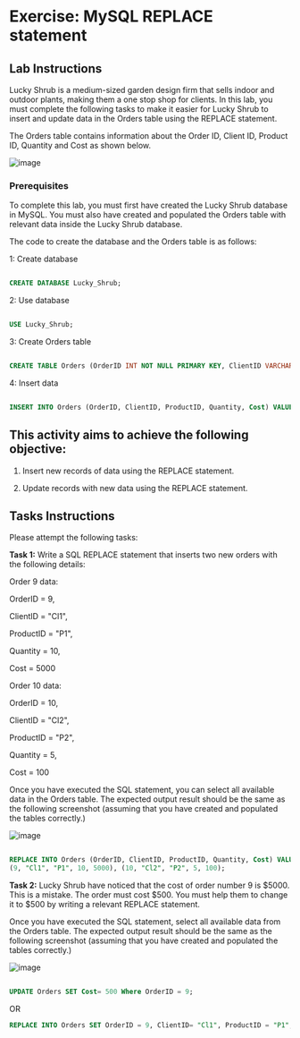 # Exercise: MySQL REPLACE statement




## Lab Instructions  

Lucky Shrub is a medium-sized garden design firm that sells indoor and outdoor plants, making them a one stop shop for clients. In this lab, you must complete the following tasks to make it easier for Lucky Shrub to insert and update data in the Orders table using the REPLACE statement.

The Orders table contains information about the Order ID, Client ID, Product ID, Quantity and Cost as shown below.

![image](https://github.com/Memmes27/Meta-Database-Engineer-Professional/assets/63331353/4cda47e9-0bea-44a8-9d3c-475897836fe4)

### Prerequisites  

To complete this lab, you must first have created the Lucky Shrub database in MySQL. You must also have created and populated the Orders table with relevant data inside the Lucky Shrub database.

The code to create the database and the Orders table is as follows:

1: Create database

```SQL 

CREATE DATABASE Lucky_Shrub;
``` 

2: Use database 

```SQL 

USE Lucky_Shrub;

``` 

3: Create Orders table 

```SQL 

CREATE TABLE Orders (OrderID INT NOT NULL PRIMARY KEY, ClientID VARCHAR(10), ProductID VARCHAR(10), Quantity INT, Cost DECIMAL(6,2));

``` 

4: Insert data 

```SQL 

INSERT INTO Orders (OrderID, ClientID, ProductID, Quantity, Cost) VALUES (1, "Cl1", "P1", 10, 500), (2, "Cl2", "P2", 5, 100), (3, "Cl3", "P3", 20, 800), (4, "Cl4", "P4", 15, 150), (5, "Cl3", "P3", 10, 450), (6, "Cl2", "P2", 5, 800), (7, "Cl1", "P4", 22, 1200), (8, "Cl1", "P1", 15, 150);

```   
 

## This activity aims to achieve the following objective:    

 
1. Insert new records of data using the REPLACE statement.

2. Update records with new data using the REPLACE statement.
 
 

## Tasks Instructions 

Please attempt the following tasks: 

**Task 1:** Write a SQL REPLACE statement that inserts two new orders with the following details:

Order 9 data:

OrderID = 9, 

ClientID = "Cl1", 

ProductID = "P1", 

Quantity = 10, 

Cost = 5000


Order 10 data:

OrderID = 10, 

ClientID = "Cl2", 

ProductID = "P2", 

Quantity = 5, 

Cost = 100

Once you have executed the SQL statement, you can select all available data in the Orders table. The expected output result should be the same as the following screenshot (assuming that you have created and populated the tables correctly.)

![image](https://github.com/Memmes27/Meta-Database-Engineer-Professional/assets/63331353/9acd33b7-8e23-4665-86f9-6b9f453c361b)


```SQL Answer

REPLACE INTO Orders (OrderID, ClientID, ProductID, Quantity, Cost) VALUES 
(9, "Cl1", "P1", 10, 5000), (10, "Cl2", "P2", 5, 100);
```
 

**Task 2:** Lucky Shrub have noticed that the cost of order number 9 is $5000. This is a mistake. The order must cost $500. You must help them to change it to $500 by writing a relevant REPLACE statement. 

Once you have executed the SQL statement, select all available data from the Orders table. The expected output result should be the same as the following screenshot (assuming that you have created and populated the tables correctly.)

![image](https://github.com/Memmes27/Meta-Database-Engineer-Professional/assets/63331353/3f893ea8-b37e-4cd0-a311-c01461a33e71)


 ```SQL Answer

UPDATE Orders SET Cost= 500 Where OrderID = 9;
```
OR
```SQL Answer
REPLACE INTO Orders SET OrderID = 9, ClientID= "Cl1", ProductID = "P1", Quantity= 10, Cost=500;
```

